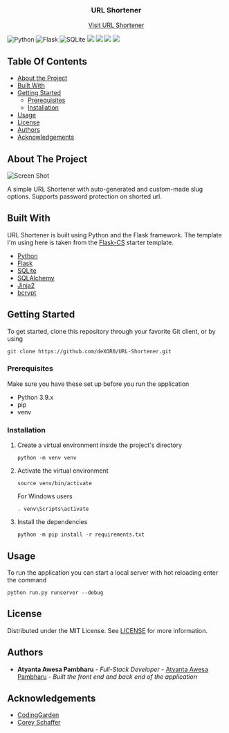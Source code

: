 <br/>
<p align="center">
  <h3 align="center">URL Shortener</h3>

  <p align="center">
    <a href="https://www.awesa.xyz/">Visit URL Shortener</a>
  </p>
</p>

![Python](https://img.shields.io/badge/python-3670A0?style=for-the-badge&logo=python&logoColor=ffdd54)
![Flask](https://img.shields.io/badge/flask-%23000.svg?style=for-the-badge&logo=flask&logoColor=white)
![SQLite](https://img.shields.io/badge/sqlite-%2307405e.svg?style=for-the-badge&logo=sqlite&logoColor=white)
![](https://img.shields.io/badge/Jinja-B41717.svg?style=for-the-badge&logo=Jinja&logoColor=white)
![](https://img.shields.io/badge/Bootstrap-7952B3.svg?style=for-the-badge&logo=Bootstrap&logoColor=white)
![](https://img.shields.io/badge/HTML5-E34F26.svg?style=for-the-badge&logo=HTML5&logoColor=white)
![](https://img.shields.io/badge/CSS3-1572B6.svg?style=for-the-badge&logo=CSS3&logoColor=white)

## Table Of Contents

* [About the Project](#about-the-project)
* [Built With](#built-with)
* [Getting Started](#getting-started)
  * [Prerequisites](#prerequisites)
  * [Installation](#installation)
* [Usage](#usage)
* [License](#license)
* [Authors](#authors)
* [Acknowledgements](#acknowledgements)

## About The Project

![Screen Shot](https://media.discordapp.net/attachments/846612997836505088/1072945697621549126/image.png?width=1202&height=676)

A simple URL Shortener with auto-generated and custom-made slug options. Supports password protection on shorted url.

## Built With

URL Shortener is built using Python and the Flask framework. The template I'm using here is taken from the [Flask-CS](https://github.com/deXOR0/Flask-CS) starter template.

* [Python](https://www.python.org/)
* [Flask](https://flask.palletsprojects.com/en/2.2.x/)
* [SQLite](https://www.sqlite.org/index.html)
* [SQLAlchemy](https://www.sqlalchemy.org/)
* [Jinja2](https://jinja.palletsprojects.com/en/3.1.x/)
* [bcrypt](https://pypi.org/project/bcrypt/)

## Getting Started

To get started, clone this repository through your favorite Git client, or by using 
```
git clone https://github.com/deXOR0/URL-Shortener.git
```

### Prerequisites

Make sure you have these set up before you run the application
* Python 3.9.x
* pip
* venv

### Installation

1. Create a virtual environment inside the project's directory
    ```
    python -m venv venv
    ```

2. Activate the virtual environment
   ```
   source venv/bin/activate
   ```
   For Windows users
   ```
   . venv\Scripts\activate
   ```

3. Install the dependencies
   ```
   python -m pip install -r requirements.txt
   ```

## Usage

To run the application you can start a local server with hot reloading enter the command
```
python run.py runserver --debug
```

## License

Distributed under the MIT License. See [LICENSE](https://github.com/deXOR0/URL-Shortener/blob/main/LICENSE.md) for more information.

## Authors

* **Atyanta Awesa Pambharu** - *Full-Stack Developer* - [Atyanta Awesa Pambharu](https://github.com/deXOR0/) - *Built the front end and back end of the application*

## Acknowledgements

* [CodingGarden](https://github.com/CodingGarden/miniature-umbrella)
* [Corey Schaffer](https://www.youtube.com/watch?v=44PvX0Yv368&list=PL-osiE80TeTs4UjLw5MM6OjgkjFeUxCYH&index=5)
